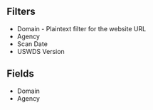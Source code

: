 ## Filters

* Domain - Plaintext filter for the website URL
* Agency 
* Scan Date 
* USWDS Version 


## Fields 

* Domain 
* Agency
